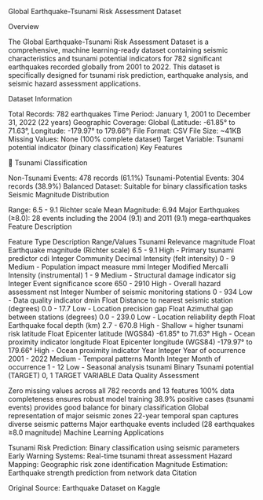 Global Earthquake-Tsunami Risk Assessment Dataset

Overview

The Global Earthquake-Tsunami Risk Assessment Dataset is a comprehensive, machine learning-ready dataset containing seismic characteristics and tsunami potential indicators for 782 significant earthquakes recorded globally from 2001 to 2022. This dataset is specifically designed for tsunami risk prediction, earthquake analysis, and seismic hazard assessment applications.

Dataset Information

Total Records: 782 earthquakes
Time Period: January 1, 2001 to December 31, 2022 (22 years)
Geographic Coverage: Global (Latitude: -61.85° to 71.63°, Longitude: -179.97° to 179.66°)
File Format: CSV
File Size: ~41KB
Missing Values: None (100% complete dataset)
Target Variable: Tsunami potential indicator (binary classification)
Key Features

🌊 Tsunami Classification

Non-Tsunami Events: 478 records (61.1%)
Tsunami-Potential Events: 304 records (38.9%)
Balanced Dataset: Suitable for binary classification tasks
Seismic Magnitude Distribution

Range: 6.5 - 9.1 Richter scale
Mean Magnitude: 6.94
Major Earthquakes (≥8.0): 28 events including the 2004 (9.1) and 2011 (9.1) mega-earthquakes
Feature Description

Feature	Type	Description	Range/Values	Tsunami Relevance
magnitude	Float	Earthquake magnitude (Richter scale)	6.5 - 9.1	High - Primary tsunami predictor
cdi	Integer	Community Decimal Intensity (felt intensity)	0 - 9	Medium - Population impact measure
mmi	Integer	Modified Mercalli Intensity (instrumental)	1 - 9	Medium - Structural damage indicator
sig	Integer	Event significance score	650 - 2910	High - Overall hazard assessment
nst	Integer	Number of seismic monitoring stations	0 - 934	Low - Data quality indicator
dmin	Float	Distance to nearest seismic station (degrees)	0.0 - 17.7	Low - Location precision
gap	Float	Azimuthal gap between stations (degrees)	0.0 - 239.0	Low - Location reliability
depth	Float	Earthquake focal depth (km)	2.7 - 670.8	High - Shallow = higher tsunami risk
latitude	Float	Epicenter latitude (WGS84)	-61.85° to 71.63°	High - Ocean proximity indicator
longitude	Float	Epicenter longitude (WGS84)	-179.97° to 179.66°	High - Ocean proximity indicator
Year	Integer	Year of occurrence	2001 - 2022	Medium - Temporal patterns
Month	Integer	Month of occurrence	1 - 12	Low - Seasonal analysis
tsunami	Binary	Tsunami potential (TARGET)	0, 1	TARGET VARIABLE
Data Quality Assessment

Zero missing values across all 782 records and 13 features
100% data completeness ensures robust model training
38.9% positive cases (tsunami events) provides good balance for binary classification
Global representation of major seismic zones
22-year temporal span captures diverse seismic patterns
Major earthquake events included (28 earthquakes ≥8.0 magnitude)
Machine Learning Applications

Tsunami Risk Prediction: Binary classification using seismic parameters
Early Warning Systems: Real-time tsunami threat assessment
Hazard Mapping: Geographic risk zone identification
Magnitude Estimation: Earthquake strength prediction from network data
Citation

Original Source: Earthquake Dataset on Kaggle
